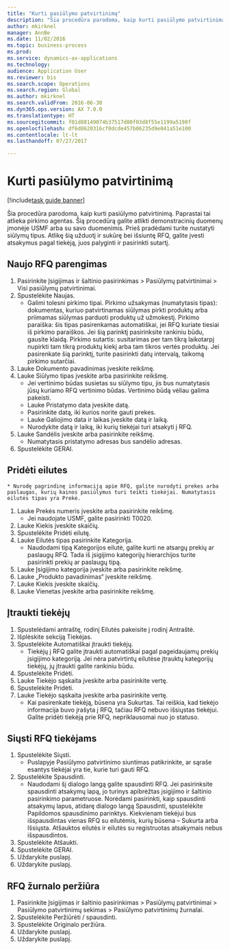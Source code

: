 ```yaml
--- 
title: "Kurti pasiūlymo patvirtinimą"
description: "Šia procedūra parodoma, kaip kurti pasiūlymo patvirtinimą."
author: mkirknel
manager: AnnBe
ms.date: 11/02/2016
ms.topic: business-process
ms.prod: 
ms.service: dynamics-ax-applications
ms.technology: 
audience: Application User
ms.reviewer: bis
ms.search.scope: Operations
ms.search.region: Global
ms.author: mkirknel
ms.search.validFrom: 2016-06-30
ms.dyn365.ops.version: AX 7.0.0
ms.translationtype: HT
ms.sourcegitcommit: f01d88149074b37517d00f03d8f55e1199a5198f
ms.openlocfilehash: df6d8620316cf0dcde457b06235d9e041a51e100
ms.contentlocale: lt-lt
ms.lasthandoff: 07/27/2017

---
```

# <a name="create-a-request-for-quotation"></a>Kurti pasiūlymo patvirtinimą

[!include[task guide banner](../../includes/task-guide-banner.md)]

Šia procedūra parodoma, kaip kurti pasiūlymo patvirtinimą. Paprastai tai atlieka pirkimo agentas. Šią procedūrą galite atlikti demonstracinių duomenų įmonėje USMF arba su savo duomenimis. Prieš pradėdami turite nustatyti siūlymų tipus. Atlikę šią užduotį ir sukūrę bei išsiuntę RFQ, galite įvesti atsakymus pagal tiekėją, juos palyginti ir pasirinkti sutartį.


## <a name="prepare-a-new-rfq"></a>Naujo RFQ parengimas
1. Pasirinkite Įsigijimas ir šaltinio pasirinkimas > Pasiūlymų patvirtinimai > Visi pasiūlymų patvirtinimai.
2. Spustelėkite Naujas.
    * Galimi tolesni pirkimo tipai. Pirkimo užsakymas (numatytasis tipas): dokumentas, kuriuo patvirtinamas siūlymas pirkti produktų arba priimamas siūlymas parduoti produktų už užmokestį. Pirkimo paraiška: šis tipas pasirenkamas automatiškai, jei RFQ kuriate tiesiai iš pirkimo paraiškos. Jei šią parinktį pasirinksite rankiniu būdu, gausite klaidą. Pirkimo sutartis: susitarimas per tam tikrą laikotarpį nupirkti tam tikrą produktų kiekį arba tam tikros vertės produktų. Jei pasirenkate šią parinktį, turite pasirinkti datų intervalą, taikomą pirkimo sutarčiai.  
3. Lauke Dokumento pavadinimas įveskite reikšmę.
4. Lauke Siūlymo tipas įveskite arba pasirinkite reikšmę.
    * Jei vertinimo būdas susietas su siūlymo tipu, jis bus numatytasis jūsų kuriamo RFQ vertinimo būdas. Vertinimo būdą vėliau galima pakeisti.  
    * Lauke Pristatymo data įveskite datą.  
    * Pasirinkite datą, iki kurios norite gauti prekes.  
    * Lauke Galiojimo data ir laikas įveskite datą ir laiką.  
    * Nurodykite datą ir laiką, iki kurių tiekėjai turi atsakyti į RFQ.  
5. Lauke Sandėlis įveskite arba pasirinkite reikšmę.
    * Numatytasis pristatymo adresas bus sandėlio adresas.  
6. Spustelėkite GERAI.

## <a name="add-lines"></a>Pridėti eilutes
    * Nurodę pagrindinę informaciją apie RFQ, galite nurodyti prekes arba paslaugas, kurių kainos pasiūlymus turi teikti tiekėjai. Numatytasis eilutės tipas yra Prekė.   
1. Lauke Prekės numeris įveskite arba pasirinkite reikšmę.
    * Jei naudojate USMF, galite pasirinkti T0020.  
2. Lauke Kiekis įveskite skaičių.
3. Spustelėkite Pridėti eilutę.
4. Lauke Eilutės tipas pasirinkite Kategorija.
    * Naudodami tipą Kategorijos eilutė, galite kurti ne atsargų prekių ar paslaugų RFQ. Tada iš įsigijimo kategorijų hierarchijos turite pasirinkti prekių ar paslaugų tipą.  
5. Lauke Įsigijimo kategorija įveskite arba pasirinkite reikšmę.
6. Lauke „Produkto pavadinimas“ įveskite reikšmę.
7. Lauke Kiekis įveskite skaičių.
8. Lauke Vienetas įveskite arba pasirinkite reikšmę.

## <a name="add-vendors"></a>Įtraukti tiekėjų
1. Spustelėdami antraštę, rodinį Eilutės pakeisite į rodinį Antraštė. 
2. Išplėskite sekciją Tiekėjas.
3. Spustelėkite Automatiškai įtraukti tiekėjų.
    * Tiekėjų į RFQ galite įtraukti automatiškai pagal pageidaujamų prekių įsigijimo kategoriją. Jei nėra patvirtintų eilutėse įtrauktų kategorijų tiekėjų, jų įtraukti galite rankiniu būdu.  
4. Spustelėkite Pridėti.
5. Lauke Tiekėjo sąskaita įveskite arba pasirinkite vertę.
6. Spustelėkite Pridėti.
7. Lauke Tiekėjo sąskaita įveskite arba pasirinkite vertę.
    * Kai pasirenkate tiekėją, būsena yra Sukurtas. Tai reiškia, kad tiekėjo informacija buvo įrašyta į RFQ, tačiau RFQ nebuvo išsiųstas tiekėjui. Galite pridėti tiekėją prie RFQ, nepriklausomai nuo jo statuso.  

## <a name="send-the-rfq-to-vendors"></a>Siųsti RFQ tiekėjams
1. Spustelėkite Siųsti.
    * Puslapyje Pasiūlymo patvirtinimo siuntimas patikrinkite, ar sąraše esantys tiekėjai yra tie, kurie turi gauti RFQ.  
2. Spustelėkite Spausdinti.
    * Naudodami šį dialogo langą galite spausdinti RFQ. Jei pasirinksite spausdinti atsakymų lapą, jo turinys apibrėžtas įsigijimo ir šaltinio pasirinkimo parametruose. Norėdami pasirinkti, kaip spausdinti atsakymų lapus, atidarę dialogo langą Spausdinti, spustelėkite Papildomos spausdinimo parinktys. Kiekvienam tiekėjui bus išspausdintas vienas RFQ su eilutėmis, kurių būsena – Sukurta arba Išsiųsta. Atšauktos eilutės ir eilutės su registruotas atsakymais nebus išspausdintos.   
3. Spustelėkite Atšaukti.
4. Spustelėkite GERAI.
5. Uždarykite puslapį.
6. Uždarykite puslapį.

## <a name="view-the-rfq-journal"></a>RFQ žurnalo peržiūra
1. Pasirinkite Įsigijimas ir šaltinio pasirinkimas > Pasiūlymų patvirtinimai > Pasiūlymo patvirtinimų sekimas > Pasiūlymo patvirtinimų žurnalai.
2. Spustelėkite Peržiūrėti / spausdinti.
3. Spustelėkite Originalo peržiūra.
4. Uždarykite puslapį.
5. Uždarykite puslapį.


